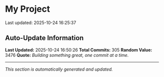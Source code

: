 # My Project


Last updated: 2025-10-24 16:25:37
























































































































































































































































































































































































































































































































































































































































































































## Auto-Update Information

**Last Updated:** 2025-10-24 16:50:26
**Total Commits:** 305
**Random Value:** 3476
**Quote:** _Building something great, one commit at a time._

---
_This section is automatically generated and updated._